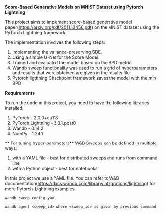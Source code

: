 **Score-Based Generative Models on MNIST Dataset using Pytorch Lightning**


This project aims to implement score-based generative model paper(https://arxiv.org/pdf/2011.13456.pdf) on the MNIST dataset using the PyTorch Lightning framework. 


The implementation involves the following steps:

1. Implementing the variance-preserving SDE.
2. Using a simple U-Net for the Score Model.
3. Trained and evaluated the model based on the BPD metric
4. Wandb sweep functionality was used to run a grid of hyperparameters and results that were obtained are given in the results file.
5. Pytorch ligthning Checkpoint framework saves the model with the min BPD


**Requirements**

To run the code in this project, you need to have the following libraries installed:

1. PyTorch - 2.0.0+cu118
2. PyTorch Lightning - 2.0.1.post0
3. Wandb - 0.14.2
4. NumPy - 1.24.1

** For tuning hyper-parameters** 
W&B Sweeps can be defined in multiple ways:

1. with a YAML file - best for distributed sweeps and runs from command line
2. with a Python object - best for notebooks


In this project we use a YAML file. You can refer to W&B documentation(https://docs.wandb.com/library/integrations/lightning) for more Pytorch-Lightning examples.
```
wandb sweep config.yaml
```
```
wandb agent <sweep_id> where <sweep_id> is given by previous command
```


